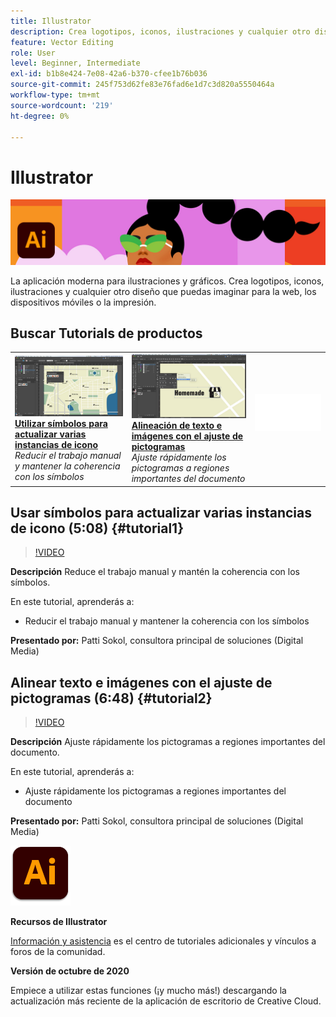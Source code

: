 ```yaml
---
title: Illustrator
description: Crea logotipos, iconos, ilustraciones y cualquier otro diseño que puedas imaginar para la web, los dispositivos móviles o la impresión
feature: Vector Editing
role: User
level: Beginner, Intermediate
exl-id: b1b8e424-7e08-42a6-b370-cfee1b76b036
source-git-commit: 245f753d62fe83e76fad6e1d7c3d820a5550464a
workflow-type: tm+mt
source-wordcount: '219'
ht-degree: 0%

---
```


# Illustrator

![Tutorial de imagen de héroe](../assets/Illustrator.jpg)

La aplicación moderna para ilustraciones y gráficos. Crea logotipos, iconos, ilustraciones y cualquier otro diseño que puedas imaginar para la web, los dispositivos móviles o la impresión.

## Buscar Tutorials de productos

<table style="table-layout:fixed">
<tr>
 <td>
   <a href="illustrator.md#tutorial1">
      <img alt="Utilizar símbolos para actualizar varias instancias de icono" src="../assets/Illustrator_symbols_sokol_thumbnail.jpg" />
   </a>
    <div>
   <a href="illustrator.md#tutorial1"><strong>Utilizar símbolos para actualizar varias instancias de icono</strong></a>
    </div>
    <em>Reducir el trabajo manual y mantener la coherencia con los símbolos</em>
    <br>
  </td>
  <td>
    <a href="illustrator.md#tutorial2">
        <img alt="Alineación de texto e imágenes con el ajuste de pictogramas" src="../assets/illustrator_glyphAlign_sokol_thumbnail.jpg" />
    </a>
    <div>
    <a href="illustrator.md#tutorial2"><strong>Alineación de texto e imágenes con el ajuste de pictogramas</strong></a>
    </div>
    <em>Ajuste rápidamente los pictogramas a regiones importantes del documento</em>
    <br>
  </td>
  <td>
    <img alt="Separador" src="../assets/Whitespacer.png" />
    <div>
    <br>
  </td>
</tr>
</table>

## Usar símbolos para actualizar varias instancias de icono (5:08) {#tutorial1}

>[!VIDEO](https://video.tv.adobe.com/v/326816?hidetitle=true)

**Descripción**
Reduce el trabajo manual y mantén la coherencia con los símbolos.

En este tutorial, aprenderás a:
* Reducir el trabajo manual y mantener la coherencia con los símbolos

**Presentado por:**
Patti Sokol, consultora principal de soluciones (Digital Media)

## Alinear texto e imágenes con el ajuste de pictogramas (6:48) {#tutorial2}

>[!VIDEO](https://video.tv.adobe.com/v/326817?hidetitle=true)

**Descripción**
Ajuste rápidamente los pictogramas a regiones importantes del documento.

En este tutorial, aprenderás a:
* Ajuste rápidamente los pictogramas a regiones importantes del documento

**Presentado por:**
Patti Sokol, consultora principal de soluciones (Digital Media)

![Logotipo de Illustrator](../assets/ai_appicon_96.png)

**Recursos de Illustrator**

[Información y asistencia](https://helpx.adobe.com/support/illustrator.html) es el centro de tutoriales adicionales y vínculos a foros de la comunidad.

**Versión de octubre de 2020**

Empiece a utilizar estas funciones (¡y mucho más!) descargando la actualización más reciente de la aplicación de escritorio de Creative Cloud.

